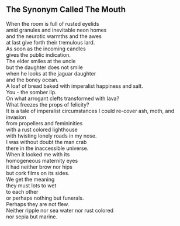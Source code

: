 The Synonym Called The Mouth
----------------------------
When the room is full of rusted eyelids  
amid granules and inevitable neon homes  
and the neurotic warmths and the awes  
at last give forth their tremulous lard.  
As soon as the incoming candles  
gives the public indication.  
The elder smiles at the uncle  
but the daughter does not smile  
when he looks at the jaguar daughter  
and the boney ocean.  
A loaf of bread baked with imperalist happiness and salt.  
You - the somber lip.  
On what arrogant clefts transformed with lava?  
What freezes the props of felicity?  
It is a tale of imperalist circumstances I could re-cover ash, moth, and invasion  
from propellers and femininities  
with a rust colored lighthouse  
with twisting lonely roads in my nose.  
I was without doubt the man crab  
there in the inaccessible universe.  
When it looked me with its  
homogeneous maternity eyes  
it had neither brow nor hips  
but cork films on its sides.  
We get the meaning  
they must lots to wet  
to each other  
or perhaps nothing but funerals.  
Perhaps they are not flew.  
Neither ripple nor sea water nor rust colored  
nor sepia but marine.  
